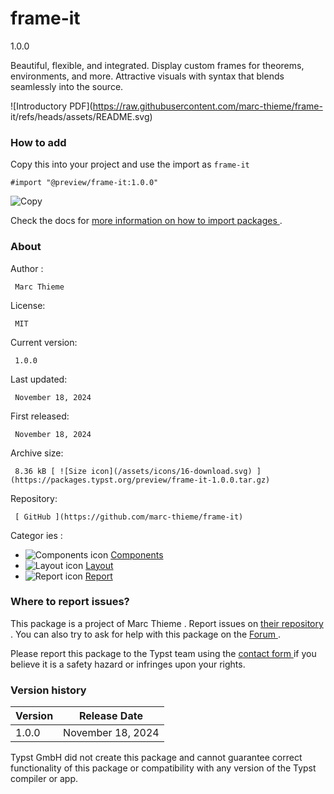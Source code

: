 #  frame-it

1.0.0

Beautiful, flexible, and integrated. Display custom frames for theorems,
environments, and more. Attractive visuals with syntax that blends seamlessly
into the source.

![Introductory PDF](https://raw.githubusercontent.com/marc-thieme/frame-
it/refs/heads/assets/README.svg)

###  How to add

Copy this into your project and use the import as  ` frame-it `

    
    
    #import "@preview/frame-it:1.0.0"

![Copy](/assets/icons/16-copy.svg)

Check the docs for  [ more information on how to import packages
](https://typst.app/docs/reference/scripting/#packages) .

###  About

Author  :

     Marc Thieme 
License:

     MIT 
Current version:

     1.0.0 
Last updated:

     November 18, 2024 
First released:

     November 18, 2024 
Archive size:

     8.36 kB [ ![Size icon](/assets/icons/16-download.svg) ](https://packages.typst.org/preview/frame-it-1.0.0.tar.gz)
Repository:

     [ GitHub ](https://github.com/marc-thieme/frame-it)
Categor  ies  :

    

  * ![Components icon](/assets/icons/16-package.svg) [ Components ](https://typst.app/universe/search/?category=components)
  * ![Layout icon](/assets/icons/16-layout.svg) [ Layout ](https://typst.app/universe/search/?category=layout)
  * ![Report icon](/assets/icons/16-speak.svg) [ Report ](https://typst.app/universe/search/?category=report)

###  Where to report issues?

This  package  is a project of  Marc Thieme  .  Report issues on  [ their
repository ](https://github.com/marc-thieme/frame-it) .  You can also try to
ask for help with this  package  on the  [ Forum ](https://forum.typst.app) .

Please report this  package  to the Typst team using the  [ contact form
](https://typst.app/contact) if you believe it is a safety hazard or infringes
upon your rights.

###  Version history

Version  |  Release Date   
---|---  
1.0.0  |  November 18, 2024   
  
Typst GmbH did not create this  package  and cannot guarantee correct
functionality of this  package  or compatibility with any version of the Typst
compiler or app.

